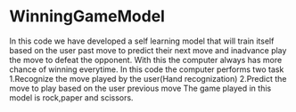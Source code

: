 # WinningGameModel
In this code we have developed a self learning model that will train itself based on the user past move to predict their next move and inadvance play the move to defeat the opponent. With this the computer always has more chance of winning everytime. In this code the computer performs two task
1.Recognize the move played by the user(Hand recognization)
2.Predict the move to play based on the user previous move
The game played in this model is rock,paper and scissors.

